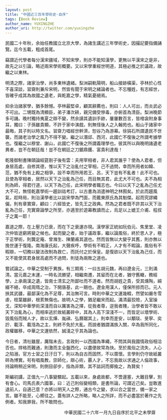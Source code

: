 ```yaml
---
layout: post
title: "中國近三百年學術史·自序"
tags: [Book Review]
author_name: YUXINGZHE
author_uri: http://twitter.com/yuxingzhe
---
```


<span class="dropcap">民</span>國二十年秋，余始任教國立北京大學，為諸生講近三年學術史，因撮記要指備誦覽。迄今五載，粗成首尾。

竊謂近代學者每分漢宋疆域，不知宋學，則亦不能知漢學，更無以平漢宋之是非，故先之以引論，略述兩宋學術概要。又以宋學重經世明道，其極必推之於議政，故繼之以東林。

明清之際，諸家治學，尚多東林遺緒。梨洲嗣軌陽明，船山接跡橫渠，亭林於心性不喜深談，習齋則兼斥宋明，然皆有聞于宋明之緒論者也。不忘種姓，有志經世，皆確乎成其為故國之遺老，與乾嘉之學，精氣憂絕焉。

抑余治諸家學，猶多餘憾。亭林最堅卓，顧其辭薦也，則曰：人人可出，而炎武必不可出。二甥既為清顯臣，弟子潘次耕，親兄備受慘毒，亦俯首為清臣。梨洲晚節多可譏。晚村獨持夷夏之辯不變，然余讀其遺訓手跡，屢屢數百言，皆棺衾附身事耳，獨曰：子孫雖貴顯，不許于家中演戲，則無怪後人之入翰苑也。船山于諸家中最晦，其子則以時文名。習齋力唱經世幹濟，恕谷乃為游幕。徐狷石所謂遺民不世襲，而諸老治學之風乃不得不變。繼之以潛邱、西河，此國亡不復後之所謂考據學也。復繼之以穆堂、謝山，此國亡不復後之所謂義理學也。彼其所以與晚明諸遺老異者，豈不在朝廷哉！豈不在朝廷之刀鋸鼎鑊、富貴利達哉！

乾隆御制書陳頤論經筵劄子後有雲：夫用宰相者，非人君其誰乎？使為人君者，但身居高處，自修其德，惟以天下之治亂付之宰相，己不過問，幸而所用者如韓、范，猶不免有上殿之相爭，設不幸而所用若王、呂，天下豈有不亂者！此不可也。且使為宰相者，居然以天下之治亂為己任，而目無其君，此尤大不可也。夫不為相則為師，得君行道，以天下為己任，此宋明學者職志也。今曰以天下之亂為己任尤大不可，無怪乾嘉學術一趨訓祜考訂，以古書為消遣神明之林囿矣。於此而趨風氣，趁時局，則治漢學者比以詆宋學為門面，而戴東原氏為其魁傑。起而究謬繩偏，則有章實齋，顧曰：六經皆史，皆先王之政典。然為之君者既不許其以天下治亂為己任，充實齋論學之所至，亦適至於遊幕教讀而止，烏足以上媲王介甫、程叔子之萬一耶！

嘉道之際，在上壓力已衰，而在下之衰運亦現。漢學家正統如阮伯元、焦里堂、凌次仲皆途窮將變之候也。起而變之者，始于議政事，繼以論風俗，終於思人才，極于正學術，則龔定庵、曾滌生、陳蘭甫其選也。然而皆無以大變乎其舊，則亦無以挽世運于復隆。南海康氏起，大聲疾呼，學術有不暇正，人才有不暇論，風俗有不暇辯，一切務以變法改制為救亡，而託付之於保皇。是復欲以天下治亂為己任，而又不能使其君身居高處而不過問，則徒為兩敗之道也。

嘗試論之。中華之受制于異族，有三期焉：一曰五胡元魏，再曰遼金元，三則滿清。當元嘉之末運，一時名流勝望，相繼南遷，其留而在北者，猶守舊轍，務經學，上承兩漢之遺，皆南士清玄之所鄙吐而不道者。然而胡姓之貴，受其燻陶，綿綴不絕，卒成周隋之治，下開唐基，此一期也。遼金用漢人，僅保所掠而已。元人挾其武疆，最鄙漢化為不足尊，其治無可言。時則中華之文運幾輟，然譬如嚴冬雪虐，枝葉雖辭，根荄無傷也。故明人之學，猶足繼宋而起。滿清最狡險，入室操戈，深知中華學術深淺而自以厲害為之擇，從我者尊，逆我者賤，治學者皆不敢以天下治亂為心，而相率逃於故紙叢碎中，其為人高下深淺不一，而皆足以壞學術、毀風俗而賊人才。故以玄燁、胤禛、弘曆踞其上，則幸而差安，以顒琰、旻寧、奕詝、載淳、載湉為之主，則終不免於大亂。而說者猶謂滿族入關，卒為我所同化，政權雖移，中華之文運依然，誠淺之乎其為論也。

今日者，清社雖屋，厲階未去，言政則一以西國為準繩，不問其與我國情政俗相洽否也。捍格而難通，則激而主全盤西化，以盡便故常為快。至於風俗之流失，人心之陷溺，官方士習之日汙日下，則以為自古而固然，不以厝懷。言學則仍守故紙叢碎為博實。茍有唱風教，崇師化，辯心術，覈人才，不忘我故以求通之人倫政事，持論稍稍近宋明，則側目卻步，指為非類，其不詆訶而揶揄之，為賢矣！

斯編初講，正值九一八事變驟起。五載以來，身處故都，不啻邊塞，大難目擊，別有會心。司馬氏表六國事，曰：近己則俗變相類，是書所論，可謂近己矣。豈敢進退前人，自適己意？亦將以明天人之際，通古今之變，求以合之當世，備一家之言。雖不能至，心嚮往之。蓋有詳人之所略，略人之所詳，而不必盡當於著作之先例者。知我罪我，所不敢問也。

<p style="text-align:right;margin-right:20px;">中華民國二十六年一月九日自序於北平之未學齋</p>
